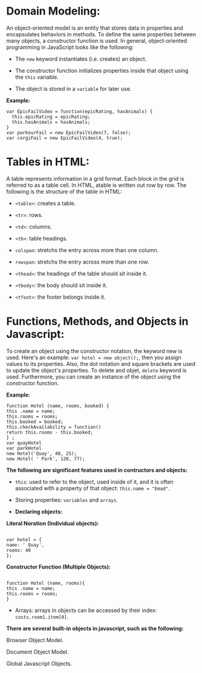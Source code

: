 # Domain Modeling:

An object-oriented model is an entity that stores data in properties and encapsulates behaviors in methods. To define the same properties between many objects, a constructor function is used. In general, object-oriented programming in JavaScript looks like the following:

* The `new` keyword instantiates (i.e. creates) an object.

* The constructor function initializes properties inside that object using the `this` variable.

* The object is stored in a `variable` for later use.


**Example:**

```
var EpicFailVideo = function(epicRating, hasAnimals) {
  this.epicRating = epicRating;
  this.hasAnimals = hasAnimals;
}
var parkourFail = new EpicFailVideo(7, false);
var corgiFail = new EpicFailVideo(4, true);

```



# Tables in HTML:

A table represents information in a grid format. Each block in the grid is referred to as a table cell. In HTML, atable is written out row by row. The following is the structure of the table in HTML:

* `<table>`: creates a table.

* `<tr>`: rows.

* `<td>`: columns.

* `<th>`: table headings.

* `colspan`: stretchs the entry across more than one column.

* `rowspan`: stretchs the entry across more than one row.

* `<thead>`: the headings of the table should sit inside it.

* `<tbody>`: the body should sit inside it.

* `<tfoot>`: the footer belongs inside it.



# Functions, Methods, and Objects in Javascript:

To create an object using the constructor notation, the keyword new is used. Here's an example: `var hotel = new object();`, then you assign values to its properties. Also, the dot notation and square brackets are used to update the object's properties. To delete and objet, `delete` keyword is used. Furthermore, you can create an instance of the object using the constructor function.

**Example:**

```
function Hotel (name, rooms, booked) {
this .name = name;
this.rooms = rooms;
this.booked = booked;
this.checkAvailability = function()
return this.rooms - this.booked;
} ;
var quayHotel
var parkHotel
new Hotel('Quay', 40, 25);
new Hotel( ' Park', 120, 77);

```


**The following are significant features used in contructors and objects:**

* `this`: used to refer to the object, used inside of it, and it is often associated with a property of that object: `this.name = "Emad"`.

* Storing properties: `variables` and `arrays`.

* **Declaring objects:**

**Literal Noration (Individual objects):**

```

var hotel = {
name: ' Quay',
rooms: 40
};

```

**Constructor Function (Multiple Objects):**

```

function Hotel (name, rooms){
this .name = name;
this.rooms = rooms;
}

```


* Arrays: arrays in objects can be accessed by their index: `costs.room1.item[0]`.


**There are several built-in objects in javascript, such as the following:**

Browser Object Model.

Document Object Model.

Global Javascript Objects.